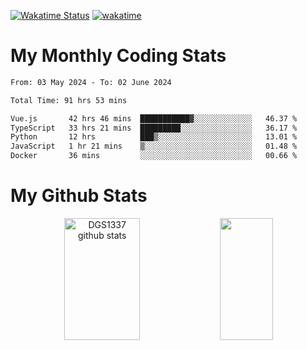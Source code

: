 [![Wakatime Status](https://github.com/noopurphalak/noopurphalak/workflows/wakatime-status-update/badge.svg)](https://github.com/noopurphalak/noopurphalak/actions/workflows/main.yml)
[![wakatime](https://wakatime.com/badge/user/80ace140-ef40-4fdd-b8ed-f3be3d2e1aea.svg)](https://wakatime.com/@80ace140-ef40-4fdd-b8ed-f3be3d2e1aea)

# My Monthly Coding Stats

<!--START_SECTION:waka-->

```txt
From: 03 May 2024 - To: 02 June 2024

Total Time: 91 hrs 53 mins

Vue.js       42 hrs 46 mins  ███████████▓░░░░░░░░░░░░░   46.37 %
TypeScript   33 hrs 21 mins  █████████░░░░░░░░░░░░░░░░   36.17 %
Python       12 hrs          ███▒░░░░░░░░░░░░░░░░░░░░░   13.01 %
JavaScript   1 hr 21 mins    ▒░░░░░░░░░░░░░░░░░░░░░░░░   01.48 %
Docker       36 mins         ░░░░░░░░░░░░░░░░░░░░░░░░░   00.66 %
```

<!--END_SECTION:waka-->

# My Github Stats
<div style="text-align: center;">
  <img width="49%" height="195px" src="https://github-readme-stats-sigma-five.vercel.app/api?username=noopurphalak&show_icons=true&count_private=true&hide_border=true&title_color=ecf2f8&icon_color=0d1117&text_color=FFFFFF&bg_color=0d1117" alt="DGS1337 github stats" />
  <img width="41%" height="195px" src="https://github-readme-stats-sigma-five.vercel.app/api/top-langs/?username=noopurphalak&layout=compact&hide_border=true&title_color=ecf2f8&text_color=FFFFFF&bg_color=0d1117" />
</div>
